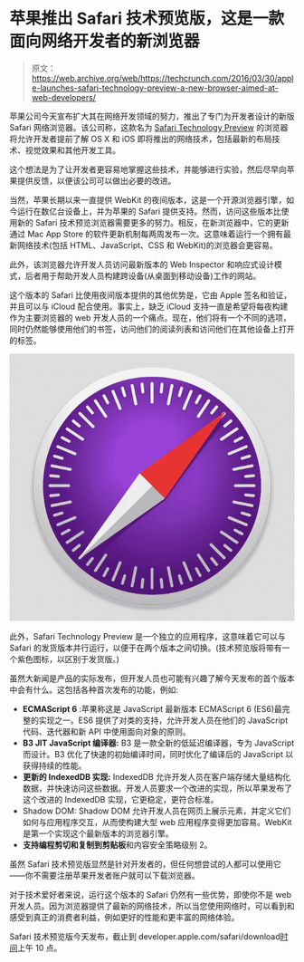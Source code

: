 # 苹果推出 Safari 技术预览版，这是一款面向网络开发者的新浏览器

> 原文：<https://web.archive.org/web/https://techcrunch.com/2016/03/30/apple-launches-safari-technology-preview-a-new-browser-aimed-at-web-developers/>

苹果公司今天宣布扩大其在网络开发领域的努力，推出了专门为开发者设计的新版 Safari 网络浏览器。该公司称，这款名为 [Safari Technology Preview](https://web.archive.org/web/20221209065638/http://developer.apple.com/safari/download) 的浏览器将允许开发者提前了解 OS X 和 iOS 即将推出的网络技术，包括最新的布局技术、视觉效果和其他开发工具。

这个想法是为了让开发者更容易地掌握这些技术，并能够进行实验，然后尽早向苹果提供反馈，以便该公司可以做出必要的改进。

当然，苹果长期以来一直提供 WebKit 的夜间版本，这是一个开源浏览器引擎，如今运行在数亿台设备上，并为苹果的 Safari 提供支持。然而，访问这些版本比使用新的 Safari 技术预览浏览器需要更多的努力。相反，在新浏览器中，它的更新通过 Mac App Store 的软件更新机制每两周发布一次。这意味着运行一个拥有最新网络技术(包括 HTML、JavaScript、CSS 和 WebKit)的浏览器会更容易。

此外，该浏览器允许开发人员访问最新版本的 Web Inspector 和响应式设计模式，后者用于帮助开发人员构建跨设备(从桌面到移动设备)工作的网站。

这个版本的 Safari 比使用夜间版本提供的其他优势是，它由 Apple 签名和验证，并且可以与 iCloud 配合使用。事实上，缺乏 iCloud 支持一直是希望将每夜构建作为主要浏览器的 web 开发人员的一个痛点。现在，他们将有一个不同的选项，同时仍然能够使用他们的书签，访问他们的阅读列表和访问他们在其他设备上打开的标签。

![Screen Shot 2016-03-30 at 10.20.26 AM](img/2020cca0b5af2398b88824c960f278c8.png)

此外，Safari Technology Preview 是一个独立的应用程序，这意味着它可以与 Safari 的发货版本并行运行，以便于在两个版本之间切换。(技术预览版将带有一个紫色图标，以区别于发货版。)

虽然大新闻是产品的实际发布，但开发人员也可能有兴趣了解今天发布的首个版本中会有什么。这包括各种首次发布的功能，例如:

*   **ECMAScript 6** :苹果称这是 JavaScript 最新版本 ECMAScript 6 (ES6)最完整的实现之一。ES6 提供了对类的支持，允许开发人员在他们的 JavaScript 代码、迭代器和新 API 中使用面向对象的原则。
*   **B3 JIT JavaScript 编译器:** B3 是一款全新的低延迟编译器，专为 JavaScript 而设计。B3 优化了快速的初始编译时间，同时优化了编译后的 JavaScript 以获得持续的性能。
*   **更新的 IndexedDB 实现:** IndexedDB 允许开发人员在客户端存储大量结构化数据，并快速访问这些数据。开发人员要求一个改进的实现，所以苹果发布了这个改进的 IndexedDB 实现，它更稳定，更符合标准。
*   Shadow DOM: Shadow DOM 允许开发人员在网页上展示元素，并定义它们如何与应用程序交互，从而使构建大型 web 应用程序变得更加容易。WebKit 是第一个实现这个最新版本的浏览器引擎。
*   **支持编程剪切和复制到剪贴板**和内容安全策略级别 2。

虽然 Safari 技术预览版显然是针对开发者的，但任何想尝试的人都可以使用它——你不需要注册苹果开发者账户就可以下载浏览器。

对于技术爱好者来说，运行这个版本的 Safari 仍然有一些优势，即使你不是 web 开发人员。因为浏览器提供了最新的网络技术，所以当您使用网络时，可以看到和感受到真正的消费者利益，例如更好的性能和更丰富的网络体验。

Safari 技术预览版今天发布，截止到 developer.apple.com/safari/download[时间](https://web.archive.org/web/20221209065638/http://developer.apple.com/safari/download)上午 10 点。